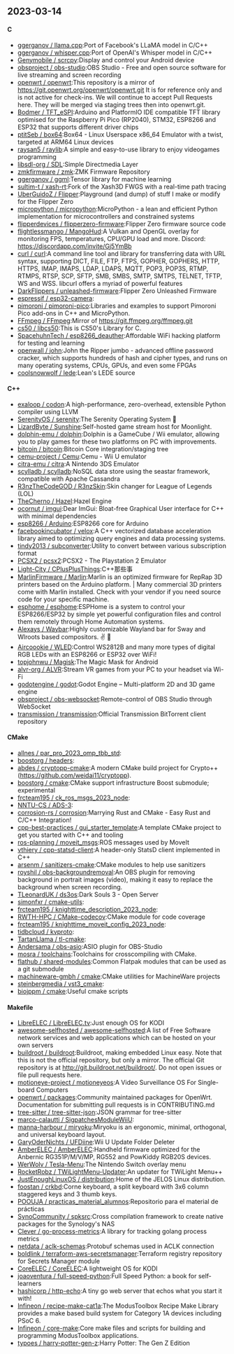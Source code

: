 ## 2023-03-14

#### C
* [ggerganov / llama.cpp](https://github.com/ggerganov/llama.cpp):Port of Facebook's LLaMA model in C/C++
* [ggerganov / whisper.cpp](https://github.com/ggerganov/whisper.cpp):Port of OpenAI's Whisper model in C/C++
* [Genymobile / scrcpy](https://github.com/Genymobile/scrcpy):Display and control your Android device
* [obsproject / obs-studio](https://github.com/obsproject/obs-studio):OBS Studio - Free and open source software for live streaming and screen recording
* [openwrt / openwrt](https://github.com/openwrt/openwrt):This repository is a mirror of https://git.openwrt.org/openwrt/openwrt.git It is for reference only and is not active for check-ins. We will continue to accept Pull Requests here. They will be merged via staging trees then into openwrt.git.
* [Bodmer / TFT_eSPI](https://github.com/Bodmer/TFT_eSPI):Arduino and PlatformIO IDE compatible TFT library optimised for the Raspberry Pi Pico (RP2040), STM32, ESP8266 and ESP32 that supports different driver chips
* [ptitSeb / box64](https://github.com/ptitSeb/box64):Box64 - Linux Userspace x86_64 Emulator with a twist, targeted at ARM64 Linux devices
* [raysan5 / raylib](https://github.com/raysan5/raylib):A simple and easy-to-use library to enjoy videogames programming
* [libsdl-org / SDL](https://github.com/libsdl-org/SDL):Simple Directmedia Layer
* [zmkfirmware / zmk](https://github.com/zmkfirmware/zmk):ZMK Firmware Repository
* [ggerganov / ggml](https://github.com/ggerganov/ggml):Tensor library for machine learning
* [sultim-t / xash-rt](https://github.com/sultim-t/xash-rt):Fork of the Xash3D FWGS with a real-time path tracing
* [UberGuidoZ / Flipper](https://github.com/UberGuidoZ/Flipper):Playground (and dump) of stuff I make or modify for the Flipper Zero
* [micropython / micropython](https://github.com/micropython/micropython):MicroPython - a lean and efficient Python implementation for microcontrollers and constrained systems
* [flipperdevices / flipperzero-firmware](https://github.com/flipperdevices/flipperzero-firmware):Flipper Zero firmware source code
* [flightlessmango / MangoHud](https://github.com/flightlessmango/MangoHud):A Vulkan and OpenGL overlay for monitoring FPS, temperatures, CPU/GPU load and more. Discord: https://discordapp.com/invite/Gj5YmBb
* [curl / curl](https://github.com/curl/curl):A command line tool and library for transferring data with URL syntax, supporting DICT, FILE, FTP, FTPS, GOPHER, GOPHERS, HTTP, HTTPS, IMAP, IMAPS, LDAP, LDAPS, MQTT, POP3, POP3S, RTMP, RTMPS, RTSP, SCP, SFTP, SMB, SMBS, SMTP, SMTPS, TELNET, TFTP, WS and WSS. libcurl offers a myriad of powerful features
* [DarkFlippers / unleashed-firmware](https://github.com/DarkFlippers/unleashed-firmware):Flipper Zero Unleashed Firmware
* [espressif / esp32-camera](https://github.com/espressif/esp32-camera):
* [pimoroni / pimoroni-pico](https://github.com/pimoroni/pimoroni-pico):Libraries and examples to support Pimoroni Pico add-ons in C++ and MicroPython.
* [FFmpeg / FFmpeg](https://github.com/FFmpeg/FFmpeg):Mirror of https://git.ffmpeg.org/ffmpeg.git
* [cs50 / libcs50](https://github.com/cs50/libcs50):This is CS50's Library for C.
* [SpacehuhnTech / esp8266_deauther](https://github.com/SpacehuhnTech/esp8266_deauther):Affordable WiFi hacking platform for testing and learning
* [openwall / john](https://github.com/openwall/john):John the Ripper jumbo - advanced offline password cracker, which supports hundreds of hash and cipher types, and runs on many operating systems, CPUs, GPUs, and even some FPGAs
* [coolsnowwolf / lede](https://github.com/coolsnowwolf/lede):Lean's LEDE source

#### C++
* [exaloop / codon](https://github.com/exaloop/codon):A high-performance, zero-overhead, extensible Python compiler using LLVM
* [SerenityOS / serenity](https://github.com/SerenityOS/serenity):The Serenity Operating System
🐞
* [LizardByte / Sunshine](https://github.com/LizardByte/Sunshine):Self-hosted game stream host for Moonlight.
* [dolphin-emu / dolphin](https://github.com/dolphin-emu/dolphin):Dolphin is a GameCube / Wii emulator, allowing you to play games for these two platforms on PC with improvements.
* [bitcoin / bitcoin](https://github.com/bitcoin/bitcoin):Bitcoin Core integration/staging tree
* [cemu-project / Cemu](https://github.com/cemu-project/Cemu):Cemu - Wii U emulator
* [citra-emu / citra](https://github.com/citra-emu/citra):A Nintendo 3DS Emulator
* [scylladb / scylladb](https://github.com/scylladb/scylladb):NoSQL data store using the seastar framework, compatible with Apache Cassandra
* [R3nzTheCodeGOD / R3nzSkin](https://github.com/R3nzTheCodeGOD/R3nzSkin):Skin changer for League of Legends (LOL)
* [TheCherno / Hazel](https://github.com/TheCherno/Hazel):Hazel Engine
* [ocornut / imgui](https://github.com/ocornut/imgui):Dear ImGui: Bloat-free Graphical User interface for C++ with minimal dependencies
* [esp8266 / Arduino](https://github.com/esp8266/Arduino):ESP8266 core for Arduino
* [facebookincubator / velox](https://github.com/facebookincubator/velox):A C++ vectorized database acceleration library aimed to optimizing query engines and data processing systems.
* [tindy2013 / subconverter](https://github.com/tindy2013/subconverter):Utility to convert between various subscription format
* [PCSX2 / pcsx2](https://github.com/PCSX2/pcsx2):PCSX2 - The Playstation 2 Emulator
* [Light-City / CPlusPlusThings](https://github.com/Light-City/CPlusPlusThings):C++那些事
* [MarlinFirmware / Marlin](https://github.com/MarlinFirmware/Marlin):Marlin is an optimized firmware for RepRap 3D printers based on the Arduino platform. | Many commercial 3D printers come with Marlin installed. Check with your vendor if you need source code for your specific machine.
* [esphome / esphome](https://github.com/esphome/esphome):ESPHome is a system to control your ESP8266/ESP32 by simple yet powerful configuration files and control them remotely through Home Automation systems.
* [Alexays / Waybar](https://github.com/Alexays/Waybar):Highly customizable Wayland bar for Sway and Wlroots based compositors.
✌️
🎉
* [Aircoookie / WLED](https://github.com/Aircoookie/WLED):Control WS2812B and many more types of digital RGB LEDs with an ESP8266 or ESP32 over WiFi!
* [topjohnwu / Magisk](https://github.com/topjohnwu/Magisk):The Magic Mask for Android
* [alvr-org / ALVR](https://github.com/alvr-org/ALVR):Stream VR games from your PC to your headset via Wi-Fi
* [godotengine / godot](https://github.com/godotengine/godot):Godot Engine – Multi-platform 2D and 3D game engine
* [obsproject / obs-websocket](https://github.com/obsproject/obs-websocket):Remote-control of OBS Studio through WebSocket
* [transmission / transmission](https://github.com/transmission/transmission):Official Transmission BitTorrent client repository

#### CMake
* [allnes / par_pro_2023_omp_tbb_std](https://github.com/allnes/par_pro_2023_omp_tbb_std):
* [boostorg / headers](https://github.com/boostorg/headers):
* [abdes / cryptopp-cmake](https://github.com/abdes/cryptopp-cmake):A modern CMake build project for Crypto++ (https://github.com/weidai11/cryptopp).
* [boostorg / cmake](https://github.com/boostorg/cmake):CMake support infrastructure Boost submodule; experimental
* [frcteam195 / ck_ros_msgs_2023_node](https://github.com/frcteam195/ck_ros_msgs_2023_node):
* [NNTU-CS / ADS-3](https://github.com/NNTU-CS/ADS-3):
* [corrosion-rs / corrosion](https://github.com/corrosion-rs/corrosion):Marrying Rust and CMake - Easy Rust and C/C++ Integration!
* [cpp-best-practices / gui_starter_template](https://github.com/cpp-best-practices/gui_starter_template):A template CMake project to get you started with C++ and tooling
* [ros-planning / moveit_msgs](https://github.com/ros-planning/moveit_msgs):ROS messages used by MoveIt
* [vthiery / cpp-statsd-client](https://github.com/vthiery/cpp-statsd-client):A header-only StatsD client implemented in C++
* [arsenm / sanitizers-cmake](https://github.com/arsenm/sanitizers-cmake):CMake modules to help use sanitizers
* [royshil / obs-backgroundremoval](https://github.com/royshil/obs-backgroundremoval):An OBS plugin for removing background in portrait images (video), making it easy to replace the background when screen recording.
* [TLeonardUK / ds3os](https://github.com/TLeonardUK/ds3os):Dark Souls 3 - Open Server
* [simonfxr / cmake-utils](https://github.com/simonfxr/cmake-utils):
* [frcteam195 / knighttime_description_2023_node](https://github.com/frcteam195/knighttime_description_2023_node):
* [RWTH-HPC / CMake-codecov](https://github.com/RWTH-HPC/CMake-codecov):CMake module for code coverage
* [frcteam195 / knighttime_moveit_config_2023_node](https://github.com/frcteam195/knighttime_moveit_config_2023_node):
* [tidbcloud / kvproto](https://github.com/tidbcloud/kvproto):
* [TartanLlama / tl-cmake](https://github.com/TartanLlama/tl-cmake):
* [Andersama / obs-asio](https://github.com/Andersama/obs-asio):ASIO plugin for OBS-Studio
* [mosra / toolchains](https://github.com/mosra/toolchains):Toolchains for crosscompiling with CMake.
* [flathub / shared-modules](https://github.com/flathub/shared-modules):Common Flatpak modules that can be used as a git submodule
* [machineware-gmbh / cmake](https://github.com/machineware-gmbh/cmake):CMake utilities for MachineWare projects
* [steinbergmedia / vst3_cmake](https://github.com/steinbergmedia/vst3_cmake):
* [biojppm / cmake](https://github.com/biojppm/cmake):Useful cmake scripts

#### Makefile
* [LibreELEC / LibreELEC.tv](https://github.com/LibreELEC/LibreELEC.tv):Just enough OS for KODI
* [awesome-selfhosted / awesome-selfhosted](https://github.com/awesome-selfhosted/awesome-selfhosted):A list of Free Software network services and web applications which can be hosted on your own servers
* [buildroot / buildroot](https://github.com/buildroot/buildroot):Buildroot, making embedded Linux easy. Note that this is not the official repository, but only a mirror. The official Git repository is at http://git.buildroot.net/buildroot/. Do not open issues or file pull requests here.
* [motioneye-project / motioneyeos](https://github.com/motioneye-project/motioneyeos):A Video Surveillance OS For Single-board Computers
* [openwrt / packages](https://github.com/openwrt/packages):Community maintained packages for OpenWrt. Documentation for submitting pull requests is in CONTRIBUTING.md
* [tree-sitter / tree-sitter-json](https://github.com/tree-sitter/tree-sitter-json):JSON grammar for tree-sitter
* [marco-calautti / SigpatchesModuleWiiU](https://github.com/marco-calautti/SigpatchesModuleWiiU):
* [manna-harbour / miryoku](https://github.com/manna-harbour/miryoku):Miryoku is an ergonomic, minimal, orthogonal, and universal keyboard layout.
* [GaryOderNichts / UFDiine](https://github.com/GaryOderNichts/UFDiine):Wii U Update Folder Deleter
* [AmberELEC / AmberELEC](https://github.com/AmberELEC/AmberELEC):Handheld firmware optimized for the Anbernic RG351P/M/V/MP, RG552 and PowKiddy RGB20S devices.
* [WerWolv / Tesla-Menu](https://github.com/WerWolv/Tesla-Menu):The Nintendo Switch overlay menu
* [RocketRobz / TWiLightMenu-Updater](https://github.com/RocketRobz/TWiLightMenu-Updater):An updater for TWiLight Menu++
* [JustEnoughLinuxOS / distribution](https://github.com/JustEnoughLinuxOS/distribution):Home of the JELOS Linux distribution.
* [foostan / crkbd](https://github.com/foostan/crkbd):Corne keyboard, a split keyboard with 3x6 column staggered keys and 3 thumb keys.
* [POOUJA / practicas_material_alumnos](https://github.com/POOUJA/practicas_material_alumnos):Repositorio para el material de prácticas
* [SynoCommunity / spksrc](https://github.com/SynoCommunity/spksrc):Cross compilation framework to create native packages for the Synology's NAS
* [Clever / go-process-metrics](https://github.com/Clever/go-process-metrics):A library for tracking golang process metrics
* [netdata / aclk-schemas](https://github.com/netdata/aclk-schemas):Protobuf schemas used in ACLK connection
* [boldlink / terraform-aws-secretsmanager](https://github.com/boldlink/terraform-aws-secretsmanager):Terraform registry repository for Secrets Manager module
* [CoreELEC / CoreELEC](https://github.com/CoreELEC/CoreELEC):A lightweight OS for KODI
* [joaoventura / full-speed-python](https://github.com/joaoventura/full-speed-python):Full Speed Python: a book for self-learners
* [hashicorp / http-echo](https://github.com/hashicorp/http-echo):A tiny go web server that echos what you start it with!
* [Infineon / recipe-make-cat1a](https://github.com/Infineon/recipe-make-cat1a):The ModusToolbox Recipe Make Library provides a make based build system for Category 1A devices including PSoC 6.
* [Infineon / core-make](https://github.com/Infineon/core-make):Core make files and scripts for building and programming ModusToolbox applications.
* [typoes / harry-potter-gen-z](https://github.com/typoes/harry-potter-gen-z):Harry Potter: The Gen Z Edition
